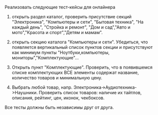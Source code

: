 Реализовать следующие тест-кейсы для онлайнера
1. открыть раздел каталог, проверить присутствие секций "Электроника", "Компьютеры и сети",
   "Бытовая техника", "На каждый день", "Стройка и ремонт",
   "Дом и сад","Авто и мото","Красота и спорт","Детям и мамам".

2. открыть секцию каталога "Компьютеры и сети". Убедиться, что появляется вертикальный список пунктов секции и присутствуют как минимум
пункты "Ноутбуки,компьютеры, мониторы","Комплектующие"...

3. Открыть пункт "Комплектующие". Проверить, что в появившемся списке комплектующих ВСЕ элементы
   содержат название, количество товаров и минимальную цену.

4. Выбрать любой товар, напр. Электроника->Аудиотехника->Наушники. Проверить
   список товаров: наличие их тайтлов, описания, рейтинг, цен, иконок, чекбоксов.

Все тесты должны быть независимы друг от друга.
